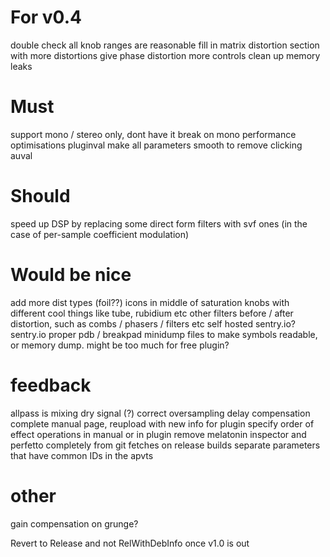 # For v0.4

double check all knob ranges are reasonable
fill in matrix distortion section with more distortions
give phase distortion more controls
clean up memory leaks

# Must

support mono / stereo only, dont have it break on mono
performance optimisations
pluginval
make all parameters smooth to remove clicking
auval

# Should

speed up DSP by replacing some direct form filters with svf ones (in the case of per-sample coefficient modulation)

# Would be nice

add more dist types (foil??)
icons in middle of saturation knobs with different cool things like tube, rubidium etc
other filters before / after distortion, such as combs / phasers / filters etc
self hosted sentry.io?
sentry.io proper pdb / breakpad minidump files to make symbols readable, or memory dump. might be too much for free plugin?

# feedback 

allpass is mixing dry signal (?)
correct oversampling delay compensation
complete manual page, reupload with new info for plugin
specify order of effect operations in manual or in plugin
remove melatonin inspector and perfetto completely from git fetches on release builds
separate parameters that have common IDs in the apvts


# other
gain compensation on grunge?

Revert to Release and not RelWithDebInfo once v1.0 is out